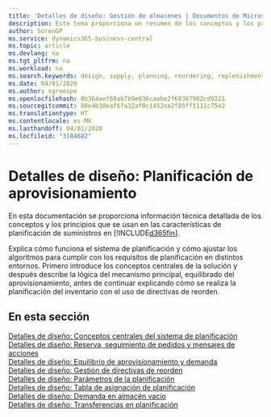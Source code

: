 ```yaml
---
title: 'Detalles de diseño: Gestión de almacenes | Documentos de Microsoft'
description: Este tema proporciona un resumen de los conceptos y los principios que se usan en las características de planificación de suministros en Business Central.
author: SorenGP
ms.service: dynamics365-business-central
ms.topic: article
ms.devlang: na
ms.tgt_pltfrm: na
ms.workload: na
ms.search.keywords: design, supply, planning, reordering, replenishment
ms.date: 04/01/2020
ms.author: sgroespe
ms.openlocfilehash: 8b364aef69ab7b9e036caebe2f60387982cd9221
ms.sourcegitcommit: 88e4b30eaf6fa32af0c1452ce2f85ff1111c75e2
ms.translationtype: HT
ms.contentlocale: es-MX
ms.lasthandoff: 04/01/2020
ms.locfileid: "3184682"
---
```

# <a name="design-details-supply-planning"></a>Detalles de diseño: Planificación de aprovisionamiento
En esta documentación se proporciona información técnica detallada de los conceptos y los principios que se usan en las características de planificación de suministros en [!INCLUDE[d365fin](includes/d365fin_md.md)].  

Explica cómo funciona el sistema de planificación y cómo ajustar los algoritmos para cumplir con los requisitos de planificación en distintos entornos. Primero introduce los conceptos centrales de la solución y después describe la lógica del mecanismo principal, equilibrado del aprovisionamiento, antes de continuar explicando cómo se realiza la planificación del inventario con el uso de directivas de reorden.  

## <a name="in-this-section"></a>En esta sección  
[Detalles de diseño: Conceptos centrales del sistema de planificación](design-details-central-concepts-of-the-planning-system.md)  
[Detalles de diseño: Reserva, seguimiento de pedidos y mensajes de acciones](design-details-reservation-order-tracking-and-action-messaging.md)  
[Detalles de diseño: Equilibrio de aprovisionamiento y demanda](design-details-balancing-demand-and-supply.md)  
[Detalles de diseño: Gestión de directivas de reorden](design-details-handling-reordering-policies.md)  
[Detalles de diseño: Parámetros de la planificación](design-details-planning-parameters.md)  
[Detalles de diseño: Tabla de asignación de planificación](design-details-planning-assignment-table.md)  
[Detalles de diseño: Demanda en almacén vacío](design-details-demand-at-blank-location.md)  
[Detalles de diseño: Transferencias en planificación](design-details-transfers-in-planning.md)
